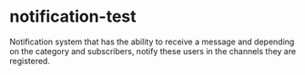 # notification-test
Notification system that has the ability to receive a message and depending on  the category and subscribers, notify these users in the channels they are registered.
